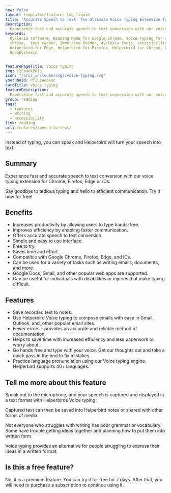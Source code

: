 ```yaml
---
new: false
layout: templates/features_two.liquid
title: "Accurate Speech to Text: The Ultimate Voice Typing Extension for Chrome, Firefox, Edge or iOs"
description:
  Experience fast and accurate speech to text conversion with our voice typing extension for Chrome, Firefox, Edge or iOs. Say goodbye to tedious typing and hello to efficient communication. Try it now for free!
keywords:
  Dyslexia software, Reading Mode for Google Chrome, Voice typing for chrome, Text to speech for
  chrome,  text reader, Immersive Reader, dyslexia fonts, accessibility software, dyslexia software,
  Helperbird for Edge, Helperbird for Firefox, Helperbird for Chrome, Opendyslexic for Chrome,
  OpenDyslexic


featurePageTitle: Voice typing
img: i1EeaekPHIo
icon: "/src/_includes/svgs/voice-typing.svg"
youtubeId: PfILiWebkuc
cardTitle: Voice typing
featureDescription:
  Experience fast and accurate speech to text conversion with our voice typing extension for Chrome, Firefox, Edge or iOs. Say goodbye to tedious typing and hello to efficient communication. Try it now for free!
group: reading
tags: 
  - features
  - writing
  - accessibility
link: reading
url: features/speech-to-text/
---
```



Instead of typing, you can speak and Helperbird will turn your speech into text.

## Summary

Experience fast and accurate speech to text conversion with our voice typing extension for Chrome, Firefox, Edge or iOs. 

Say goodbye to tedious typing and hello to efficient communication. Try it now for free!

## Benefits

- Increases productivity by allowing users to type hands-free.
- Improves efficiency by enabling faster communication.
- Offers accurate speech to text conversion.
- Simple and easy to use interface.
- Free to try.
- Saves time and effort
- Compatible with Google Chrome, Firefox, Edge, and iOs.
- Can be used for a variety of tasks such as writing emails, documents, and more.
- Google Docs, Gmail, and other popular web apps are supported.
- Can be useful for individuals with disabilities or injuries that make typing difficult.

##  Features

- Save recorded text to notes.
- Use Helperbird Voice typing to compose emails with ease in Gmail, Outlook, and, other popular email sites.
- Fewer errors – provides an accurate and reliable method of documentation.
- Helps to save time with increased efficiency and less paperwork to worry about.
- Go hands free and type with your voice. Get our thoughts out and take a quick pass in the end to fix mistakes.
- Practice language pronunciation using our Voice typing engine. Helperbird supports 40+ languages.
   

## Tell me more about this feature

  
Speak out to the microphone, and your speech is captured and displayed in a text format with Helperbirds Voice typing. 

Captured text can then be saved into Helperbird notes or shared with other forms of media.

Not everyone who struggles with writing has poor grammar or vocabulary. 
Some have trouble getting ideas together and planning how to put them into written form. 

Voice typing provides an alternative for people struggling to express their ideas in a written format.

## Is this a free feature?
No, it is a premium feature. You can try it for free for 7 days. After that, you will need to purchase a subscription to continue using it.